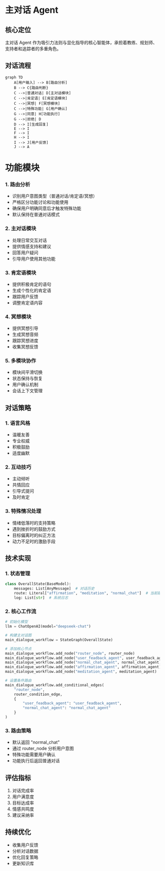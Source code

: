 # 主对话 Agent

## 核心定位
主对话 Agent 作为吸引力法则与显化指导的核心智能体，承担着教练、规划师、支持者和追踪者的多重角色。

## 对话流程
```mermaid
graph TD
    A[用户输入] --> B[路由分析]
    B --> C{路由判断}
    C -->|普通对话| D[主对话模块]
    C -->|肯定语| E[肯定语模块]
    C -->|冥想| F[冥想模块]
    C -->|特殊功能| G[用户确认]
    G -->|同意| H[功能执行]
    G -->|拒绝| D
    D --> I[生成回复]
    E --> I
    F --> I
    H --> I
    I --> J[用户反馈]
    J --> A
```

# 功能模块

### 1. 路由分析
- 识别用户意图类型（普通对话/肯定语/冥想）
- 严格区分功能讨论和功能使用
- 确保用户明确同意后才触发特殊功能
- 默认保持在普通对话模式

### 2. 主对话模块
- 处理日常交互对话
- 提供情感支持和建议
- 回答用户疑问
- 引导用户使用其他功能

### 3. 肯定语模块
- 提供积极肯定的语句
- 生成个性化的肯定语
- 跟踪用户反馈
- 调整肯定语内容

### 4. 冥想模块
- 提供冥想引导
- 生成冥想音频
- 跟踪冥想进度
- 收集冥想反馈

### 5. 多模块协作
- 模块间平滑切换
- 状态保持与恢复
- 用户确认机制
- 会话上下文管理

## 对话策略

### 1. 语言风格
- 温暖友善
- 专业权威
- 积极鼓励
- 适度幽默

### 2. 互动技巧
- 主动倾听
- 共情回应
- 引导式提问
- 及时肯定

### 3. 特殊情况处理
- 情绪低落时的支持策略
- 遇到挫折时的鼓励方式
- 目标偏离时的纠正方法
- 动力不足时的激励手段

## 技术实现

### 1. 状态管理
```python
class OverallState(BaseModel):
    messages: List[AnyMessage]  # 对话历史
    route: Literal["affirmation", "meditation", "normal_chat"]  # 当前路由
    log: List[str]  # 系统日志
```

### 2. 核心工作流
```python
# 初始化模型
llm = ChatOpenAI(model="deepseek-chat")

# 构建主对话图
main_dialogue_workflow = StateGraph(OverallState)

# 添加核心节点
main_dialogue_workflow.add_node("router_node", router_node)
main_dialogue_workflow.add_node("user_feadback_agent", user_feadback_agent)
main_dialogue_workflow.add_node("normal_chat_agent", normal_chat_agent)
main_dialogue_workflow.add_node("affirmation_agent", affirmation_agent)
main_dialogue_workflow.add_node("meditation_agent", meditation_agent)

# 设置条件路由
main_dialogue_workflow.add_conditional_edges(
    "router_node",
    router_condition_edge,
    {
        "user_feadback_agent": "user_feadback_agent",
        "normal_chat_agent": "normal_chat_agent"
    }
)
```

### 3. 路由策略
- 默认返回 "normal_chat"
- 通过 router_node 分析用户意图
- 特殊功能需要用户确认
- 功能执行后返回普通对话

## 评估指标
1. 对话完成率
2. 用户满意度
3. 目标达成率
4. 情感共鸣度
5. 建议采纳率

## 持续优化
- 收集用户反馈
- 分析对话数据
- 优化回复策略
- 更新知识库
